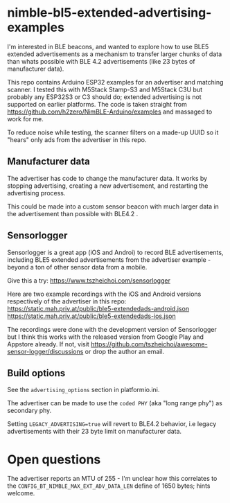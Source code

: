 # nimble-bl5-extended-advertising-examples

I'm interested in BLE beacons, and wanted to explore how to use 
BLE5 extended advertisements as a mechanism to transfer larger chunks of data than whats possible with BLE 4.2 advertisements (like 23 bytes of manufacturer data).

This repo contains Arduino ESP32 examples for an advertiser and matching scanner. I tested this with M5Stack Stamp-S3 and M5Stack C3U but probably any ESP32S3 or C3 should do;  extended advertising is not supported on earlier platforms. The code is taken straight from https://github.com/h2zero/NimBLE-Arduino/examples and massaged to work for me.

To reduce noise while testing, the scanner filters on a made-up UUID so it "hears" only ads from the advertiser in this repo.

## Manufacturer data
The advertiser has code to change the manufacturer data. It works by stopping advertising, creating a new advertisement, and restarting the advertising process.

This could be made into a custom sensor beacon with much larger data in the advertisement than possible with BLE4.2 .

## Sensorlogger 

Sensorlogger is a great app (iOS and Androi) to record BLE advertisements, including BLE5 extended advertisements from the advertiser example - beyond a ton of other sensor data from a mobile.

Give this a try: https://www.tszheichoi.com/sensorlogger


Here are two example recordings with the iOS and Android versions respectively of the advertiser in this repo:
https://static.mah.priv.at/public/ble5-extendedads-android.json
https://static.mah.priv.at/public/ble5-extendedads-ios.json

The recordings were done with the development version of Sensorlogger but I think this works with the released version from Google Play and Appstore already. If not, visit https://github.com/tszheichoi/awesome-sensor-logger/discussions or drop the author an email. 


## Build options

See the `advertising_options` section in platformio.ini.

The advertiser can be made to use the `coded PHY` (aka "long range phy") as secondary phy.

Setting `LEGACY_ADVERTISING=true` will revert to BLE4.2 behavior, i.e
legacy advertisements with their 23 byte limit on manufacturer data.

# Open questions
The advertiser reports an MTU of 255 - I'm unclear how this correlates to the `CONFIG_BT_NIMBLE_MAX_EXT_ADV_DATA_LEN` define of 1650 bytes; hints welcome.


